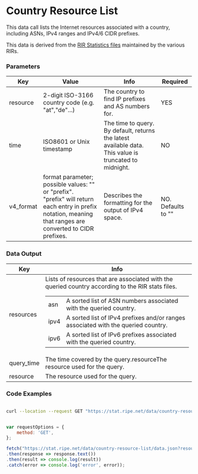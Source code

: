 # Country Resource List

This data call lists the Internet resources associated with a country, including ASNs, IPv4 ranges and IPv4/6 CIDR prefixes.

This data is derived from the [RIR Statistics files](ftp://ftp.ripe.net/ripe/stats/RIR-Statistics-Exchange-Format.txt) maintained by the various RIRs.

<RestRepl :baseUrl="`/data/`+$page.relativePath.split('/')[1].split('.md')[0]+`/data.json`" method="GET" :searchParams="{ resource: 'at', time: '2020-12-01'}"/>

### Parameters

| Key | Value | Info | Required |
| --- | --- | --- | --- |
| resource | 2-digit ISO-3166 country code (e.g. "at","de"...) | The country to find IP prefixes and AS numbers for. | YES |
| time | ISO8601 or Unix timestamp | The time to query. By default, returns the latest available data. This value is truncated to midnight. | NO  |
| v4_format | format parameter; possible values: "" or "prefix".  <br>"prefix" will return each entry in prefix notation, meaning that ranges are converted to CIDR prefixes. | Describes the formatting for the output of IPv4 space. | NO. Defaults to "" |

### Data Output

| Key | Info |
| --- | --- |
| resources | Lists of resources that are associated with the queried country according to the RIR stats files. <table><tbody><tr><td> asn </td><td>A sorted list of ASN numbers associated with the queried country.</td></tr><tr><td> ipv4 </td><td>A sorted list of IPv4 prefixes and/or ranges associated with the queried country.</td></tr><tr><td> ipv6 </td><td>A sorted list of IPv6 prefixes associated with the queried country.</td></tr></tbody></table> |
| query_time | The time covered by the query.resourceThe resource used for the query. |
| resource | The resource used for the query. | 

### Code Examples
<CodeGroup>
<CodeGroupItem title="cURL">

```bash

curl --location --request GET "https://stat.ripe.net/data/country-resource-list/data.json?resource=at&time=2020-12-01"


```

</CodeGroupItem>

<CodeGroupItem title="JS">

```js

var requestOptions = {
	method: 'GET',
};

fetch("https://stat.ripe.net/data/country-resource-list/data.json?resource=at&time=2020-12-01", requestOptions)
.then(response => response.text())
.then(result => console.log(result))
.catch(error => console.log('error', error));


```

</CodeGroupItem>
</CodeGroup>
